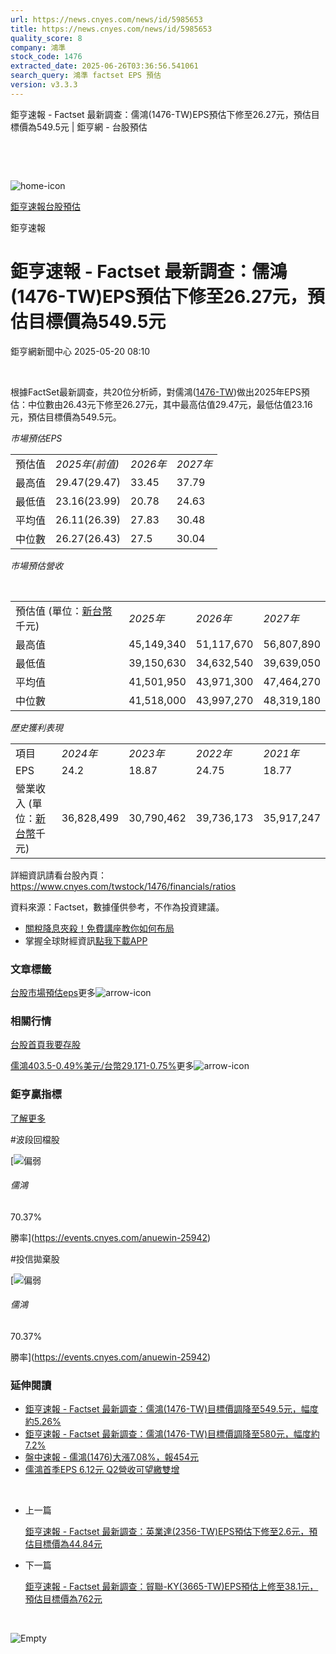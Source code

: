 ```yaml
---
url: https://news.cnyes.com/news/id/5985653
title: https://news.cnyes.com/news/id/5985653
quality_score: 8
company: 鴻準
stock_code: 1476
extracted_date: 2025-06-26T03:36:56.541061
search_query: 鴻準 factset EPS 預估
version: v3.3.3
---
```


鉅亨速報 - Factset 最新調查：儒鴻(1476-TW)EPS預估下修至26.27元，預估目標價為549.5元 | 鉅亨網 - 台股預估

‌

‌

![home-icon](/assets/icons/breadCrumb/symbol-icon-home.svg)

[鉅亨速報](/news/cat/anue_live)[台股預估](/news/cat/tw_forecast)

鉅亨速報

# 鉅亨速報 - Factset 最新調查：儒鴻(1476-TW)EPS預估下修至26.27元，預估目標價為549.5元

鉅亨網新聞中心 2025-05-20 08:10

‌

根據FactSet最新調查，共20位分析師，對儒鴻([1476-TW](https://www.cnyes.com/twstock/1476))做出2025年EPS預估：中位數由26.43元下修至26.27元，其中最高估值29.47元，最低估值23.16元，預估目標價為549.5元。

*市場預估EPS*

|  |  |  |  |
| --- | --- | --- | --- |
| 預估值 | *2025年(前值)* | *2026年* | *2027年* |
| 最高值 | 29.47(29.47) | 33.45 | 37.79 |
| 最低值 | 23.16(23.99) | 20.78 | 24.63 |
| 平均值 | 26.11(26.39) | 27.83 | 30.48 |
| 中位數 | 26.27(26.43) | 27.5 | 30.04 |

*市場預估營收*

‌

|  |  |  |  |
| --- | --- | --- | --- |
| 預估值 (單位：[新台幣](https://invest.cnyes.com/forex/detail/usdtwd)千元) | *2025年* | *2026年* | *2027年* |
| 最高值 | 45,149,340 | 51,117,670 | 56,807,890 |
| 最低值 | 39,150,630 | 34,632,540 | 39,639,050 |
| 平均值 | 41,501,950 | 43,971,300 | 47,464,270 |
| 中位數 | 41,518,000 | 43,997,270 | 48,319,180 |

*歷史獲利表現*

|  |  |  |  |  |
| --- | --- | --- | --- | --- |
| 項目 | *2024年* | *2023年* | *2022年* | *2021年* |
| EPS | 24.2 | 18.87 | 24.75 | 18.77 |
| 營業收入 (單位：[新台幣](https://invest.cnyes.com/forex/detail/usdtwd)千元) | 36,828,499 | 30,790,462 | 39,736,173 | 35,917,247 |

詳細資訊請看台股內頁：  
<https://www.cnyes.com/twstock/1476/financials/ratios>

資料來源：Factset，數據僅供參考，不作為投資建議。

* [關稅降息夾殺！免費講座教你如何布局](https://www.rsc.com.tw/Cnyes_RSC/SeminarBooking2025InvestmentOutlook.aspx?utm_source=anue&utm_medium=usstocks_end)
* 掌握全球財經資訊[點我下載APP](http://www.cnyes.com/app/?utm_source=mweb&utm_medium=HamMenuBanner&utm_campaign=fixed&utm_content=entr)

### 文章標籤

[台股](https://news.cnyes.com/tag/台股 "台股")[市場預估](https://news.cnyes.com/tag/市場預估 "市場預估")[eps](https://news.cnyes.com/tag/eps "eps")更多![arrow-icon](/assets/icons/arrows/arrow-down.svg)

### 相關行情

[台股首頁](https://www.cnyes.com/twstock)[我要存股](https://supr.link/8OHaU)

[儒鴻403.5-0.49%](https://www.cnyes.com/twstock/1476)[美元/台幣29.171-0.75%](https://invest.cnyes.com/forex/detail/USDTWD)更多![arrow-icon](/assets/icons/arrows/arrow-down.svg)

### 鉅亨贏指標

[了解更多](https://events.cnyes.com/anuewin-25942)

#波段回檔股

[![偏弱](/assets/icons/win-indicator/short.svg)

###### 儒鴻

70.37%

勝率](https://events.cnyes.com/anuewin-25942)

#投信拋棄股

[![偏弱](/assets/icons/win-indicator/short.svg)

###### 儒鴻

70.37%

勝率](https://events.cnyes.com/anuewin-25942)

### 延伸閱讀

* [鉅亨速報 - Factset 最新調查：儒鴻(1476-TW)目標價調降至549.5元，幅度約5.26%](/news/id/5985650)
* [鉅亨速報 - Factset 最新調查：儒鴻(1476-TW)目標價調降至580元，幅度約7.2%](/news/id/5975914)
* [盤中速報 - 儒鴻(1476)大漲7.08%，報454元](/news/id/5974163)
* [儒鴻首季EPS 6.12元 Q2營收可望繳雙增](/news/id/5969934)

‌

* 上一篇

  [鉅亨速報 - Factset 最新調查：英業達(2356-TW)EPS預估下修至2.6元，預估目標價為44.84元](/news/id/5986145)
* 下一篇

  [鉅亨速報 - Factset 最新調查：貿聯-KY(3665-TW)EPS預估上修至38.1元，預估目標價為762元](/news/id/5985436)

‌

![Empty](/assets/icons/skeleton/empty-image.svg)

‌